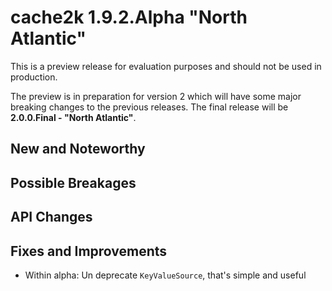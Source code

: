 # cache2k 1.9.2.Alpha "North Atlantic"

This is a preview release for evaluation purposes and should not be used in production.

The preview is in preparation for version 2 which will have some major breaking
changes to the previous releases. The final release will be **2.0.0.Final - "North Atlantic"**.

## New and Noteworthy


## Possible Breakages

 
## API Changes 


## Fixes and Improvements

- Within alpha: Un deprecate `KeyValueSource`, that's simple and useful

